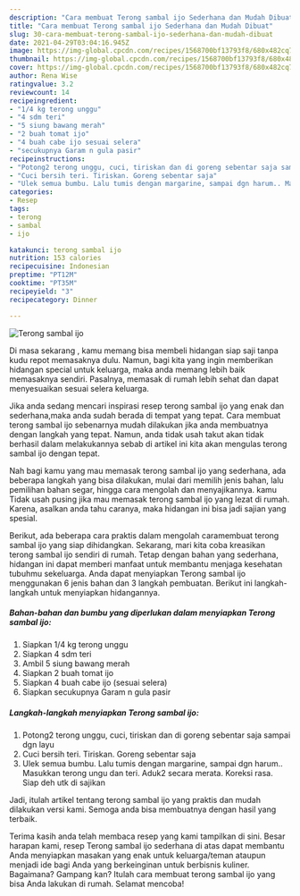 ```yaml
---
description: "Cara membuat Terong sambal ijo Sederhana dan Mudah Dibuat"
title: "Cara membuat Terong sambal ijo Sederhana dan Mudah Dibuat"
slug: 30-cara-membuat-terong-sambal-ijo-sederhana-dan-mudah-dibuat
date: 2021-04-29T03:04:16.945Z
image: https://img-global.cpcdn.com/recipes/1568700bf13793f8/680x482cq70/terong-sambal-ijo-foto-resep-utama.jpg
thumbnail: https://img-global.cpcdn.com/recipes/1568700bf13793f8/680x482cq70/terong-sambal-ijo-foto-resep-utama.jpg
cover: https://img-global.cpcdn.com/recipes/1568700bf13793f8/680x482cq70/terong-sambal-ijo-foto-resep-utama.jpg
author: Rena Wise
ratingvalue: 3.2
reviewcount: 14
recipeingredient:
- "1/4 kg terong unggu"
- "4 sdm teri"
- "5 siung bawang merah"
- "2 buah tomat ijo"
- "4 buah cabe ijo sesuai selera"
- "secukupnya Garam n gula pasir"
recipeinstructions:
- "Potong2 terong unggu, cuci, tiriskan dan di goreng sebentar saja sampai dgn layu"
- "Cuci bersih teri. Tiriskan. Goreng sebentar saja"
- "Ulek semua bumbu. Lalu tumis dengan margarine, sampai dgn harum.. Masukkan terong ungu dan teri. Aduk2 secara merata. Koreksi rasa. Siap deh utk di sajikan"
categories:
- Resep
tags:
- terong
- sambal
- ijo

katakunci: terong sambal ijo 
nutrition: 153 calories
recipecuisine: Indonesian
preptime: "PT12M"
cooktime: "PT35M"
recipeyield: "3"
recipecategory: Dinner

---
```



![Terong sambal ijo](https://img-global.cpcdn.com/recipes/1568700bf13793f8/680x482cq70/terong-sambal-ijo-foto-resep-utama.jpg)

Di masa  sekarang , kamu memang bisa membeli hidangan siap saji tanpa kudu repot memasaknya dulu. Namun, bagi kita yang ingin memberikan hidangan special untuk keluarga, maka anda memang lebih baik memasaknya sendiri. Pasalnya, memasak di rumah lebih sehat dan dapat menyesuaikan sesuai selera keluarga.

Jika anda sedang mencari inspirasi resep terong sambal ijo yang enak dan sederhana,maka anda sudah berada di tempat yang tepat. Cara membuat terong sambal ijo  sebenarnya mudah dilakukan jika anda membuatnya dengan langkah yang tepat. Namun, anda tidak usah takut akan tidak berhasil dalam melakukannya 
sebab di artikel ini kita akan mengulas terong sambal ijo dengan tepat.  



Nah bagi kamu yang mau memasak terong sambal ijo yang sederhana, ada beberapa langkah yang bisa dilakukan, mulai dari memilih jenis bahan, lalu pemilihan bahan segar, hingga cara mengolah dan menyajikannya. kamu Tidak usah pusing jika mau memasak terong sambal ijo yang lezat di rumah. Karena, asalkan anda  tahu caranya, maka hidangan ini bisa jadi sajian yang spesial.

Berikut, ada beberapa cara praktis  dalam mengolah caramembuat terong sambal ijo yang siap dihidangkan. Sekarang, mari kita coba kreasikan terong sambal ijo sendiri di rumah. Tetap dengan bahan yang sederhana, hidangan ini dapat memberi manfaat untuk membantu menjaga kesehatan tubuhmu sekeluarga. Anda dapat menyiapkan Terong sambal ijo menggunakan 6 jenis bahan dan 3 langkah pembuatan. Berikut ini langkah-langkah untuk menyiapkan hidangannya.

<!--inarticleads1-->

##### Bahan-bahan dan bumbu yang diperlukan dalam menyiapkan Terong sambal ijo:

1. Siapkan 1/4 kg terong unggu
1. Siapkan 4 sdm teri
1. Ambil 5 siung bawang merah
1. Siapkan 2 buah tomat ijo
1. Siapkan 4 buah cabe ijo (sesuai selera)
1. Siapkan secukupnya Garam n gula pasir




<!--inarticleads2-->

##### Langkah-langkah menyiapkan Terong sambal ijo:

1. Potong2 terong unggu, cuci, tiriskan dan di goreng sebentar saja sampai dgn layu
1. Cuci bersih teri. Tiriskan. Goreng sebentar saja
1. Ulek semua bumbu. Lalu tumis dengan margarine, sampai dgn harum.. Masukkan terong ungu dan teri. Aduk2 secara merata. Koreksi rasa. Siap deh utk di sajikan




Jadi, itulah artikel tentang  terong sambal ijo  yang praktis dan mudah dilakukan versi kami. Semoga anda bisa membuatnya dengan hasil yang terbaik. 

Terima kasih anda telah membaca resep yang kami tampilkan di sini. Besar harapan kami, resep  Terong sambal ijo sederhana di atas dapat membantu Anda menyiapkan masakan yang enak untuk keluarga/teman ataupun menjadi ide bagi Anda yang berkeinginan untuk berbisnis kuliner. Bagaimana? Gampang kan? Itulah cara membuat terong sambal ijo yang bisa Anda lakukan di rumah. Selamat mencoba!

